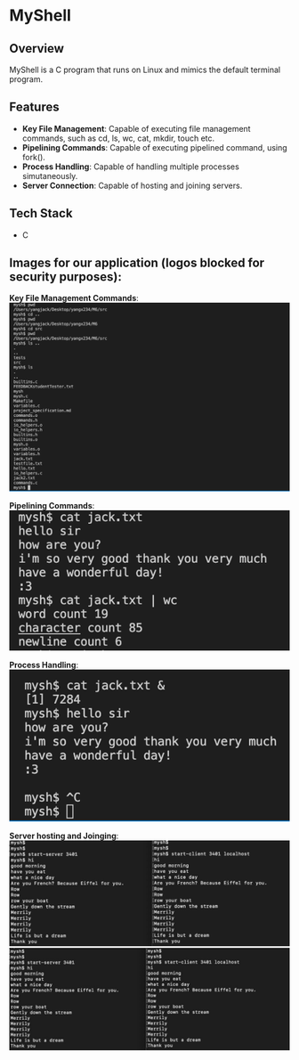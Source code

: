 # MyShell

## Overview

MyShell is a C program that runs on Linux and mimics the default terminal program.

## Features

- **Key File Management**: Capable of executing file management commands, such as cd, ls, wc, cat, mkdir, touch etc.
- **Pipelining Commands**: Capable of executing pipelined command, using fork().
- **Process Handling**: Capable of handling multiple processes simutaneously.
- **Server Connection**: Capable of hosting and joining servers.

## Tech Stack

- C

## Images for our application (logos blocked for security purposes):

**Key File Management Commands**:
<img src=./img/1.png alt="Custom Size 3" width="1000"/>



**Pipelining Commands**:
<img src=./img/2.png alt="Custom Size 3"/>

**Process Handling**:
<img src=./img/3.png alt="Custom Size 3"/>



**Server hosting and Joinging**:
<img src=./img/4.jpeg />
<img src=./img/5.jpeg alt="Custom Size 3"/>

